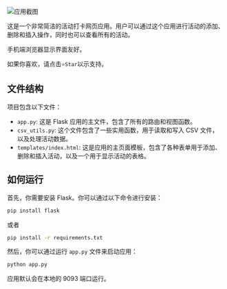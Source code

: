 
![应用截图](https://xueheng.site:10001/-RF9kvmXtH7)

这是一个非常简洁的活动打卡网页应用。用户可以通过这个应用进行活动的添加、删除和插入操作，同时也可以查看所有的活动。

手机端浏览器显示界面友好。

如果你喜欢，请点击`⭐️Star`以示支持。

## 文件结构

项目包含以下文件：

- `app.py`: 这是 Flask 应用的主文件，包含了所有的路由和视图函数。
- `csv_utils.py`: 这个文件包含了一些实用函数，用于读取和写入 CSV 文件，以及处理活动数据。
- `templates/index.html`: 这是应用的主页面模板，包含了各种表单用于添加、删除和插入活动，以及一个用于显示活动的表格。

## 如何运行

首先，你需要安装 Flask。你可以通过以下命令进行安装：

```bash
pip install flask
```

或者

```bash
pip install -r requirements.txt
```

然后，你可以通过运行 `app.py` 文件来启动应用：

```bash
python app.py
```

应用默认会在本地的 9093 端口运行。



